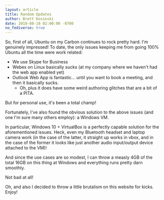 ```yaml
---
layout: article
title: Random Updates
author: Brett Kosinski
date: 2018-08-18 02:00:00 -0700
no_fediverse: true
---
```


So, first of all, Ubuntu on my Carbon continues to rock pretty hard.  I'm genuinely impressed!  To date, the only issues keeping me from going 100% Ubuntu all the time were work related:

* We use Skype for Business
* Webex on Linux basically sucks (at my company where we haven't had the web app enabled yet)
* Outlook Web App is fantastic... until you want to book a meeting, and then it basically sucks.
  * Oh, plus it does have some weird authoring glitches that are a bit of a PITA.

But for personal use, it's been a total champ!

Fortunately, I've also found the obvious solution to the above issues (and one I'm sure many others employ): a Windows VM.

In particular, Windows 10 + VirtualBox is a perfectly capable solution for the aforementioned issues.  Heck, even my Bluetooth headset and laptop camera work (in the case of the latter, it straight up works in vbox, and in the case of the former it looks like just another audio input/output device attached to the VM)!

And since the use cases are so modest, I can throw a measly 4GB of the total 16GB on this thing at Windows and everything runs pretty darn smoothly.

Not bad at all!

Oh, and also I decided to throw a little brutalism on this website for kicks.  Enjoy!

